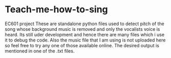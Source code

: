 # Teach-me-how-to-sing
EC601 project 
These are standalone python files used to detect pitch of the song whose background music is removed and only the vocalists voice is heard.
Its still uder development and hence there are many files which i use it to debug the code. 
Also the music file that I am using is not uploaded here so feel free to try any one of those available online.
The desired output is mentioned in one of the .txt files.
